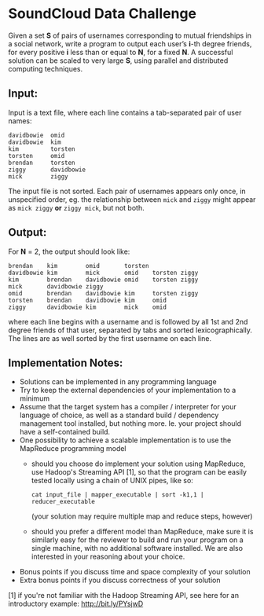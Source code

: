 SoundCloud Data Challenge
=========================

Given a set **S** of pairs of usernames corresponding to mutual friendships in
a social network, write a program to output each user’s **i**-th degree friends,
for every positive **i** less than or equal to **N**, for a fixed **N**. A
successful solution can be scaled to very large **S**, using parallel and
distributed computing techniques.


Input:
------

Input is a text file, where each line contains a tab-separated pair of user
names:

```
davidbowie  omid
davidbowie  kim
kim         torsten
torsten	    omid
brendan	    torsten
ziggy       davidbowie
mick        ziggy
```

The input file is not sorted. Each pair of usernames appears only once, in unspecified order, eg. the relationship between `mick` and `ziggy` might appear as `mick ziggy` **or** `ziggy mick`, but not both.


Output:
------

For **N** = 2, the output should look like:

```
brendan    kim        omid       torsten
davidbowie kim        mick       omid    torsten ziggy
kim        brendan    davidbowie omid    torsten ziggy
mick       davidbowie ziggy
omid       brendan    davidbowie kim     torsten ziggy
torsten    brendan    davidbowie kim     omid
ziggy      davidbowie kim        mick    omid
```

where each line begins with a username and is followed by all 1st and 2nd degree
friends of that user, separated by tabs and sorted lexicographically. The lines
are as well sorted by the first username on each line.


Implementation Notes:
---------------------

- Solutions can be implemented in any programming language
- Try to keep the external dependencies of your implementation to a minimum
- Assume that the target system has a compiler / interpreter for your language
  of choice, as well as a standard build / dependency management tool installed,
  but nothing more. Ie. your project should have a self-contained build.
- One possibility to achieve a scalable implementation is to use the MapReduce
  programming model
  - should you choose do implement your solution using MapReduce, use Hadoop's
    Streaming API [1], so that the program can be easily tested locally using a
    chain of UNIX pipes, like so:

      `cat input_file | mapper_executable | sort -k1,1 | reducer_executable`

      (your solution may require multiple map and reduce steps, however)
  - should you prefer a different model than MapReduce, make sure it is
    similarly easy for the reviewer to build and run your program on a single
    machine, with no additional software installed. We are also interested in
    your reasoning about your choice.
- Bonus points if you discuss time and space complexity of your solution
- Extra bonus points if you discuss correctness of your solution



[1] if you're not familiar with the Hadoop Streaming API, see here for an
introductory example: http://bit.ly/PYsjwD
